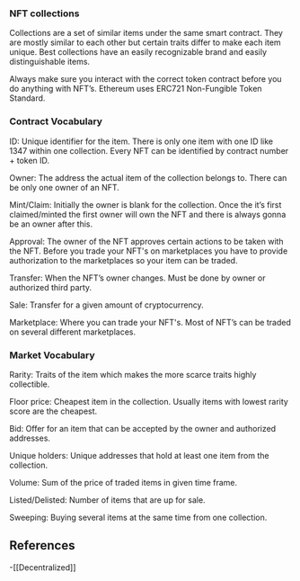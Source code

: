 
### NFT collections

Collections are a set of similar items under the same smart contract. They are mostly similar to each other but certain traits differ to make each item unique. Best collections have an easily recognizable brand and easily distinguishable items.

Always make sure you interact with the correct token contract before you do anything with NFT’s. Ethereum uses ERC721 Non-Fungible Token Standard.

### Contract Vocabulary

ID: Unique identifier for the item. There is only one item with one ID like 1347 within one collection. Every NFT can be identified by contract number + token ID.

Owner: The address the actual item of the collection belongs to. There can be only one owner of an NFT.

Mint/Claim: Initially the owner is blank for the collection. Once the it’s first claimed/minted the first owner will own the NFT and there is always gonna be an owner after this.

Approval: The owner of the NFT approves certain actions to be taken with the NFT. Before you trade your NFT's on marketplaces you have to provide authorization to the marketplaces so your item can be traded.

Transfer: When the NFT’s owner changes. Must be done by owner or authorized third party.

Sale: Transfer for a given amount of cryptocurrency.

Marketplace: Where you can trade your NFT's. Most of NFT’s can be traded on several different marketplaces.


### Market Vocabulary

Rarity: Traits of the item which makes the more scarce traits highly collectible.

Floor price: Cheapest item in the collection. Usually items with lowest rarity score are the cheapest.

Bid: Offer for an item that can be accepted by the owner and authorized addresses.

Unique holders: Unique addresses that hold at least one item from the collection.

Volume: Sum of the price of traded items in given time frame.

Listed/Delisted: Number of items that are up for sale.

Sweeping: Buying several items at the same time from one collection.


## References
<!-- Links to pages not referenced in the content -->
-[[Decentralized]]